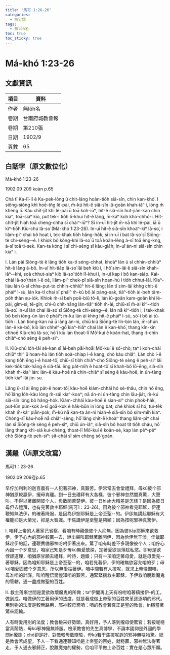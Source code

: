 ```yaml
---
title: "馬可 1:26-26"
categories:
  - 無分類
tags:
  - 無lo̍h名
toc: true
toc_sticky: true
---
```


# Má-khó 1:23-26

## 文獻資訊

| 項目 | 資料 |
|---|---|
| 作者 | 無lo̍h名 |
| 卷期 | 台南府城教會報 |
| 卷期 | 第210張 |
| 日期 | 1902/9 |
| 頁數 | 65 |

## 白話字（原文數位化）

Má-khó 1:23-26

1902.09 209 koàn p.65

Chá tī Ka-lī-lī ê Ka-pek-lông ū chi̍t-lâng hoān-tio̍h siâ-sîn, chin kan-khó͘. I siông-siông khì hoē-tn̂g lé-pài, m̄-kú hit-ê siâ-sîn iû-goân khah-iâⁿ i, lóng m̄ khéng lī. Kàu chi̍t-ji̍t khì lé-pài ū toā koh-iūⁿ, hit-ê siâ-sîn hut-jiân-kan chin kiaⁿ, toā-siaⁿ kiò, put tek-í tio̍h lī-khui hit-ê lâng, m̄-káⁿ koh khó͘-chhó͘-i. Hit-chi̍t-ji̍t hiah toā cheng-chha sī cháiⁿ-iūⁿ? Sī in-uī hit-ji̍t m̄-nā khì lé-pài, iā ū kìⁿ-tio̍h Kiù-chú Iâ-so͘ (Má-khó 1:23-26). In-uī hit-ê siâ-sîn khoàⁿ-kìⁿ Iâ-so͘, i liâm-piⁿ chai bô hoat i, tek-khak tio̍h hâng-ho̍k, sī in-uī i bat Iâ-so͘ sī Siōng-tè chì-sèng--ê. I khiok bô kóng-khí Iâ-so͘ ū toā koân-lêng á-sī toā êng-kng, á-sī toā tì-sek. Kan-ta kóng i sī chì-sèng sī kàu-gia̍h; in-uī án-ni siâ-sîn chin kiaⁿ i.

I. Lán pài Siōng-tè ê lâng tio̍h ka-tī séng-chhat, khoàⁿ lán ū sî chhin-chhiūⁿ hit-ê lâng á-bô. In-uī hit-tia̍p Iâ-so͘ lâi beh kiù i, i hō͘ sim-lāi ê siâ-sîn khah-iâⁿ--khì, soà chhut-siaⁿ kiò Iâ-so͘ tio̍h lī-khui i, in-uī kap i bô kan-sia̍p. Kai-chài Iâ-so͘ thàn i-ê oē, liâm-piⁿ chek-pī siâ-sîn hoan-hù i tio̍h chhut-lâi. Kiaⁿ-liáu lán ū-sî chha-put-to chhin-chhiūⁿ hit-ê lâng; lán tī sim-lāi khǹg chi̍t-ê pháiⁿ ì-sù, lán ka-tī chai sī pháiⁿ m̄-kú bô ài pàng-sak, tiāⁿ-tio̍h ài-beh tām-po̍h thàn su-io̍k. Khiok m̄-sī beh poē-biū tō-lí, lán iû-goân kam-goān khì lé-pài, gîm-si, tê-gîn; chí-ū chi̍t-hāng lán-tiāⁿ tio̍h m̄-ài, chiū-sī m̄-ài kìⁿ--tio̍h Iâ-so͘. in-uī lán chai Iâ-so͘ sī Siōng-tè chì-sèng--ê, lán nā kìⁿ-tio̍h i, i tek-khak bô beh iông-ún lán ê pháiⁿ; m̄-kú lán ài khǹg hit-ê pháiⁿ ì-sù, só͘-í bô ài tú-tio̍h i. Lán tiong-kan nā ū lâng án-ni, chiū kiû Siōng-tè lîn-bín lán, m̄-chún lán-ê kè-bô͘, kiò lán chhéⁿ-gō͘ kiaⁿ-hiâⁿ chai lán ê kan-khó͘, thang kín-kín chhoē Kiù-chú Iâ-so͘, hō͘ i kiù lán thoat-lī Mô͘-kuí ê koán-hat, thang it-chīn chiâⁿ-chò sèng ê peh-sìⁿ.

II. Kiù-chú lo̍h-lâi sè-kan sī ài-beh pāi-hoāi Mô͘-kuí ê só͘-chò; taⁿ i koh-chài chiūⁿ thiⁿ ū hoan-hù lán tio̍h soà-chiap i-ê kang, chò kàu chiâⁿ. Lán chò i-ê kang tio̍h ēng i-ê hoat-tō͘, chiū-sī tio̍h chiâⁿ-chò Siōng-tè sèng ê peh-sìⁿ lâi kek-tio̍k ta̍k-hāng ê siâ-tāi. ēng pa̍t-mi̍h ê hoat-tō͘ sī khah-bô lō͘-ēng, siâ-sîn khah m̄-kiaⁿ lán: lán-ê kàu-hoē nā chin-chiàⁿ sī sèng ê kàu-hoē, in ún-tàng tio̍h kiaⁿ lâi jīn-su.

Lâng ū-sî ài ēng pa̍t-ê hoat-tō͘; kàu-hoē kiám-chhái hó sè-thâu, chin hó ēng, hō͘ lâng lo̍h-kàu lóng m̄-sái kiaⁿ-koaⁿ; nā án-ni ún-tàng chin lāu-jia̍t, m̄-kú siâ-sîn lóng bô hâng-ho̍k. Kiám-chhái kàu-hoē ê sian-siⁿ chin phok-ha̍k, put-lūn pún-kok á-sī goā-kok ê ha̍k-būn in lóng bat; ché khiok sī hó, tuì-te̍k khah m̄-káⁿ piān-pok, m̄-kú nā kan-ta án-ni hiah-ê siâ-sîn bô sím-mi̍h kiaⁿ. Chóng-sī kàu-hoē nā chiâⁿ-sèng, hō͘ lâng chi̍t-ē khoàⁿ thang liâm-piⁿ chai lán sī Siōng-tè sèng ê peh-sìⁿ, chiū ún-iâⁿ, siâ-sîn bô hoat tit tio̍h cháu, hō͘ lâng thang khì-siâ kui-chèng, thoat-lī Mô͘-kuí ê koân-sè, kap lán pêⁿ-pêⁿ chò Siōng-tè peh-sìⁿ: si̍t-chāi sī sim chèng só͘ goān.

## 漢羅（Ùi原文改寫）

馬可1：23-26

1902.09 209卷p.65

早佇加利利的迦百農有一人犯著邪神，真艱苦。伊常常去會堂禮拜，毋kú彼个邪神猶原較贏伊，攏毋肯離。到一日去禮拜有大各樣，彼个邪神忽然間真驚，大聲叫，不得以著離開彼个人，毋敢閣苦楚伊。彼一日hiah大精差是怎樣？是因為彼日毋但去禮拜，也有見著救主耶穌(馬可1：23-26)。因為彼个邪神看見耶穌，伊連鞭知無法伊，的確著降服，是因為伊捌耶穌是上帝至聖--的。伊卻無講起耶穌有大權能抑是大榮光，抑是大智識。干焦講伊是至聖是夠額；因為按呢邪神真驚伊。

I. 咱拜上帝的人著家己省察，看咱有時親像彼个人抑無。因為彼tia̍p耶穌來欲救伊，伊予心內的邪神較贏--去，紲出聲叫耶穌著離開伊，因為佮伊無干涉。佳哉耶穌趁伊的話，連鞭責備邪神吩咐伊著出來。驚了咱有時差不多親像彼个人；咱佇心內囥一个歹意思，咱家己知是歹毋kú無愛放捒，定著愛欲淡薄趁私慾。卻毋是欲悖謬道理，咱猶原甘願去禮拜，吟詩，題銀；只有一項咱定著毋愛，就是毋愛見--著耶穌。因為咱知耶穌是上帝至聖--的，咱若見著伊，伊的確無欲容允咱的歹；毋kú咱愛囥彼个歹意思，所以無愛拄著伊。咱中間若有人按呢，就求上帝憐憫咱，毋准咱的計謀，叫咱醒悟驚惶知咱的艱苦，通緊緊揣救主耶穌，予伊救咱脫離魔鬼的管轄，通一盡成做聖的百姓。

II. 救主落來世間是愛欲敗壞魔鬼的所做；taⁿ伊閣再上天有吩咐咱著續接伊-的工，做到成。咱做伊的工著用伊的法度，就是著成做上帝聖的百姓來革逐逐項的邪代。用別物的法度是較無路用，邪神較毋驚咱：咱的教會若真正是聖的教會，in穩當著驚來認輸。

人有時愛用別的法度；教會檢采好勢頭，真好用，予人落到攏毋使驚官；若按呢穩當真鬧熱，毋kú邪神攏無降服。檢采教會的先生真博學，不論本國抑是外國的學問in攏捌；ché卻是好，對敵較毋敢辯駁，毋kú若干焦按呢遐的邪神無啥物驚。總是教會若成聖，予人一下看通連鞭知咱是上帝聖的百姓，就穩贏，邪神無法得著走，予人通去邪歸正，脫離魔鬼的權勢，佮咱平平做上帝百姓：實在是心眾所願。
